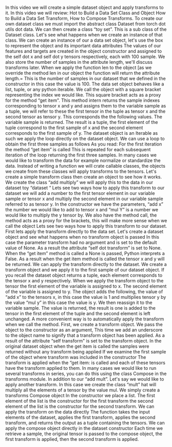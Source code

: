 In this video we will create a simple dataset object and apply transforms to it. In this video we will review: Hot to Build a Data Set Class and Object How to Build a Data Set Transform, How to Compose Transforms. To create our own dataset class we must import the abstract class Dataset from torch dot utils dot data. We can then create a class “toy set”. This is a sub class of the Dataset class. Let's see what happens when we create an instance of that class. We can create an instance of our a data set object, let's use the box to represent the object and its important data attributes The values of our features and targets are created in the object constructor and assigned to the self dot x and self dot y tensors respectively, each with 100 sample. We also store the number of samples in the attribute length, we'll discuss transforms later. When we apply the function len to the object [as we override the method len in our object the function will return the attribute length.= This is the number of samples in our dataset that we defined in the constructor in this case the value is 100. The data set object behaves like a list, tuple, or any python iterable. We call the object with a square bracket representing the index we would like. This square bracket acts as a proxy for the method “get item". This method intern returns the sample indexes corresponding to tensor x and y and assigns them to the variable sample as a tuple, we will refer to these the first tensor in the tuple as tensor x and the second tensor as tensor y. This corresponds the the following values. The variable sample is returned. The result is a tuple, the first element of the tuple correspond to the first sample of x and the second element corresponds to the first sample of y. The dataset object is an Iterable as such we apply the loop directly on the dataset object. We can use a loop to obtain the first three samples as follows As you read: For the first iteration the method “get item” is called This is repeated for each subsequent iteration of the loop returning the first three samples. In many cases we would like to transform the data for example normalize or standardize the data. Instead of writing a function we will crate callable classes, the objects we create from these classes will apply transforms to the tensors. Let's create a simple transform class then create an object to see how it works. We create the class “add multiply” we will apply this to the data in our dataset toy “dataset “ Lets see two ways how to apply this transform to our dataset we will add a number to the first tensor element in our variable sample or tensor x and multiply the second element in our variable sample referred to as tensor y. In the constructor we have the parameters, “add x” the number we would like to add to tensor x and “mul Y” is a number we would like to multiply the y tensor by. We also have the method call, the method acts as a proxy for the brackets, this will make more sense when we call the object Lets see two ways how to apply this transform to our dataset. First lets apply the transform directly to the data set. Let's create a dataset object and see what happens when no transform object is passed In this case the parameter transform had no argument and is set to the default value of None. As a result the attribute “self dot transform” is set to None. When the “get item” method is called a None is passed, Python interprets a False. As a result when the get item method is called the tensor x and y will be returned. We can apply the transform directly to the dataset. We create a transform object and we apply it to the first sample of our dataset object. If you recall the dataset object returns a tuple, each element corresponds to the tensor x and y respectively. When we apply the transform object to the tensor the first element of the variable is assigned to x. The second element of the variable is assigned to y. The object adds the following, the value of “add x” to the tensors x, in this case the value is 1 and multiplies tensor y by the value “mul y” in this case the value is y. We then reassign it to the variable sample. The value is returned, the result is one is added to the tensor in the first element of the tuple and the second element is left unchanged. A more convenient way is to automatically apply the transform when we call the method. First, we create a transform object. We pass the object to the constructor as an argument, This time we add an underscore to the object name to signify that a transform object has been applied. As a result of the attribute “self transform" is set to the transform object. In the original dataset object when the get item is called the samples were returned without any transform being applied If we examine the first sample of the object where transform was included in the constructor The transform is applied when the “get item: is called and each of these tensors have the transform applied to them. In many cases we would like to run several transforms in series, you can do this using the class Compose in the transforms module. In addition to our “add mult”. Let's say we would like to apply another transform. In this case we create the class “mult” hat will multiply all the elements of a tensor by the value mul. We simply create a transforms Compose object In the constructor we place a list. The first element of the list is the constructor for the first transform the second element of the list is the constructor for the second transform. We can apply the transform on the data directly The function takes the input elements of the dataset, applies the first transform, applies the second transform, and returns the output as a tuple containing the tensors. We can apply the compose object directly in the dataset constructor Each time we retrieve a sample, the original tensor is passed to the compose object, the first transform is applied, then the second transform is applied.
